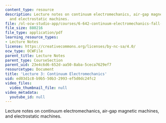 ```yaml
---
content_type: resource
description: Lecture notes on continuum electromechanics, air-gap magnetic machines,
  and electrostatic machines.
file: /ol-ocw-studio-app/courses/6-642-continuum-electromechanics-fall-2008/ed03d1c8b9b550b32993ef5d0dc24fc2_lec03_f08.pdf
file_size: 880216
file_type: application/pdf
learning_resource_types:
- Lecture Notes
license: https://creativecommons.org/licenses/by-nc-sa/4.0/
ocw_type: OCWFile
parent_title: Lecture Notes
parent_type: CourseSection
parent_uid: 23e4c6d6-652d-aa50-8aba-5ceca7629ef7
resourcetype: Document
title: 'Lecture 3: Continuum Electromechanics'
uid: ed03d1c8-b9b5-50b3-2993-ef5d0dc24fc2
video_files:
  video_thumbnail_file: null
video_metadata:
  youtube_id: null
---
```

Lecture notes on continuum electromechanics, air-gap magnetic machines, and electrostatic machines.